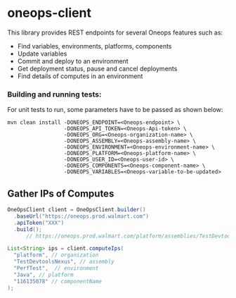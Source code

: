 # oneops-client

This library provides REST endpoints for several Oneops features such as:
- Find variables, environments, platforms, components
- Update variables
- Commit and deploy to an environment
- Get deployment status, pause and cancel deployments
- Find details of computes in an environment

### Building and running tests:
For unit tests to run, some parameters have to be passed as shown below:
```
mvn clean install -DONEOPS_ENDPOINT=<Oneops-endpoint> \
                  -DONEOPS_API_TOKEN=<Oneops-Api-token> \
                  -DONEOPS_ORG=<Oneops-organization-name> \
                  -DONEOPS_ASSEMBLY=<Oneops-assembly-name> \
                  -DONEOPS_ENVIRONMENT=<Oneops-environment-name> \
                  -DONEOPS_PLATFORM=<Oneops-platform-name> \
                  -DONEOPS_USER_ID=<Oneops-user-id> \
                  -DONEOPS_COMPONENTS=<Oneops-component-name> \
                  -DONEOPS_VARIABLES=<Oneops-variable-to-be-updated>
```

## Gather IPs of Computes

```java
OneOpsClient client = OneOpsClient.builder()
  .baseUrl("https://oneops.prod.walmart.com")
  .apiToken("XXX")
  .build();
      // https://oneops.prod.walmart.com/platform/assemblies/TestDevtoolsNexus/operations/environments/PerfTest/platforms/Java/components/116135078/instances.json?instances_state=all

List<String> ips = client.computeIps(
  "platform", // organization
  "TestDevtoolsNexus", // assembly
  "PerfTest",  // environment
  "Java", // platform
  "116135078" // componentName
);
```